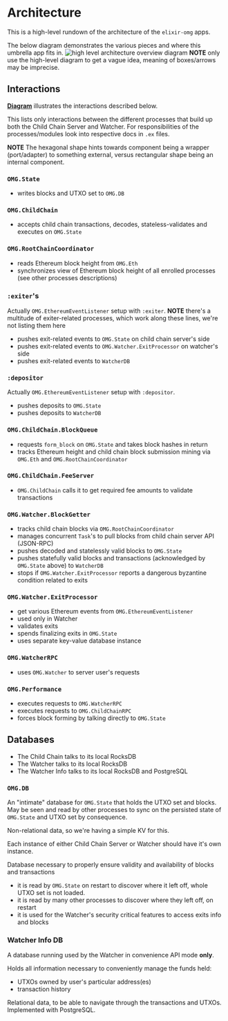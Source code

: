 # Architecture

This is a high-level rundown of the architecture of the `elixir-omg` apps.

The below diagram demonstrates the various pieces and where this umbrella app fits in.
![high level architecture overview diagram](assets/architecture_overview.jpg)
**NOTE** only use the high-level diagram to get a vague idea, meaning of boxes/arrows may be imprecise.

## Interactions

**[Diagram](https://docs.google.com/drawings/d/11ugr_VQzqh0afU6NPpHW893jww182POaGE3sYhgm9Gw/edit?usp=sharing)** illustrates the interactions described below.

This lists only interactions between the different processes that build up both the Child Chain Server and Watcher.
For responsibilities of the processes/modules look into respective docs in `.ex` files.

**NOTE** The hexagonal shape hints towards component being a wrapper (port/adapter) to something external, versus rectangular shape being an internal component.

### `OMG.State`

- writes blocks and UTXO set to `OMG.DB`

### `OMG.ChildChain`

- accepts child chain transactions, decodes, stateless-validates and executes on `OMG.State`

### `OMG.RootChainCoordinator`

- reads Ethereum block height from `OMG.Eth`
- synchronizes view of Ethereum block height of all enrolled processes (see other processes descriptions)

### `:exiter`'s

Actually `OMG.EthereumEventListener` setup with `:exiter`.
**NOTE** there's a multitude of exiter-related processes, which work along these lines, we're not listing them here

- pushes exit-related events to `OMG.State` on child chain server's side
- pushes exit-related events to `OMG.Watcher.ExitProcessor` on watcher's side
- pushes exit-related events to `WatcherDB`

### `:depositor`

Actually `OMG.EthereumEventListener` setup with `:depositor`.

- pushes deposits to `OMG.State`
- pushes deposits to `WatcherDB`

### `OMG.ChildChain.BlockQueue`

- requests `form_block` on `OMG.State` and takes block hashes in return
- tracks Ethereum height and child chain block submission mining via `OMG.Eth` and `OMG.RootChainCoordinator`

### `OMG.ChildChain.FeeServer`
- `OMG.ChildChain` calls it to get required fee amounts to validate transactions

### `OMG.Watcher.BlockGetter`

- tracks child chain blocks via `OMG.RootChainCoordinator`
- manages concurrent `Task`'s to pull blocks from child chain server API (JSON-RPC)
- pushes decoded and statelessly valid blocks to `OMG.State`
- pushes statefully valid blocks and transactions (acknowledged by `OMG.State` above) to `WatcherDB`
- stops if `OMG.Watcher.ExitProcessor` reports a dangerous byzantine condition related to exits

### `OMG.Watcher.ExitProcessor`

- get various Ethereum events from `OMG.EthereumEventListener`
- used only in Watcher
- validates exits
- spends finalizing exits in `OMG.State`
- uses separate key-value database instance

### `OMG.WatcherRPC`

- uses `OMG.Watcher` to server user's requests

### `OMG.Performance`

- executes requests to `OMG.WatcherRPC`
- executes requests to `OMG.ChildChainRPC`
- forces block forming by talking directly to `OMG.State`

## Databases

- The Child Chain talks to its local RocksDB
- The Watcher talks to its local RocksDB
- The Watcher Info talks to its local RocksDB and PostgreSQL

### `OMG.DB`

An "intimate" database for `OMG.State` that holds the UTXO set and blocks.
May be seen and read by other processes to sync on the persisted state of `OMG.State` and UTXO set by consequence.

Non-relational data, so we're having a simple KV for this.

Each instance of either Child Chain Server or Watcher should have it's own instance.

Database necessary to properly ensure validity and availability of blocks and transactions

- it is read by `OMG.State` on restart to discover where it left off, whole UTXO set is not loaded.
- it is read by many other processes to discover where they left off, on restart
- it is used for the Watcher's security critical features to access exits info and blocks

### Watcher Info DB

A database running used by the Watcher in convenience API mode **only**.

Holds all information necessary to conveniently manage the funds held:
- UTXOs owned by user's particular address(es)
- transaction history

Relational data, to be able to navigate through the transactions and UTXOs.
Implemented with PostgreSQL.
